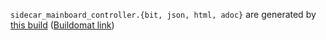 `sidecar_mainboard_controller.{bit, json, html, adoc}` are generated by
[this build](https://github.com/oxidecomputer/quartz/runs/8898170832)
([Buildomat link](https://buildomat.eng.oxide.computer/wg/0/details/01GFBS3MMWMQD18DR7EV38Z3D2/RYMogUS0vrvBBH2sKeBUeRijns5uPXhk7TMJHjRGHHC11yJ1/01GFBS3WKQ6RSXMVH3ZBAEXWC2))

